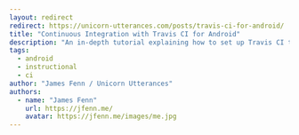 ```yaml
---
layout: redirect
redirect: https://unicorn-utterances.com/posts/travis-ci-for-android/
title: "Continuous Integration with Travis CI for Android"
description: "An in-depth tutorial explaining how to set up Travis CI to deploy signed builds to Google Play. Among other things."
tags:
  - android
  - instructional
  - ci
author: "James Fenn / Unicorn Utterances"
authors:
  - name: "James Fenn"
    url: https://jfenn.me/
    avatar: https://jfenn.me/images/me.jpg
---
```

